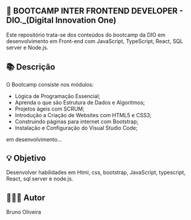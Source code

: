 ## 📝 BOOTCAMP INTER FRONTEND DEVELOPER - DIO._(Digital Innovation One)
Este repositório trata-se dos conteúdos do bootcamp da DIO em desenvolvimento em Front-end com JavaScript, TypeScript, React, SQL server e Node.js.

## 📚 Descrição
O Bootcamp consiste nos módulos:
- Lógica de Programação Essencial;
- Aprenda o que são Estrutura de Dados e Algoritmos;
- Projetos ágeis com SCRUM;
- Introdução a Criação de Websites com HTML5 e CSS3;
- Construindo páginas para internet com Bootstrap;
- Instalação e Configuração do Visual Studio Code;

em desenvolvimento...

## 💡 Objetivo
Desenvolver habilidades em Html, css, bootstrap, JavaScript, typescript, React, sql server e node.js.

## 🙋🏻‍♂️ Autor
Bruno Oliveira
